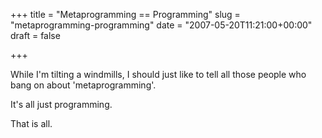 +++
title = "Metaprogramming == Programming"
slug = "metaprogramming-programming"
date = "2007-05-20T11:21:00+00:00"
draft = false

+++

While I'm tilting a windmills, I should just like to tell all those people who bang on about 'metaprogramming'.

It's all just programming.

That is all.
